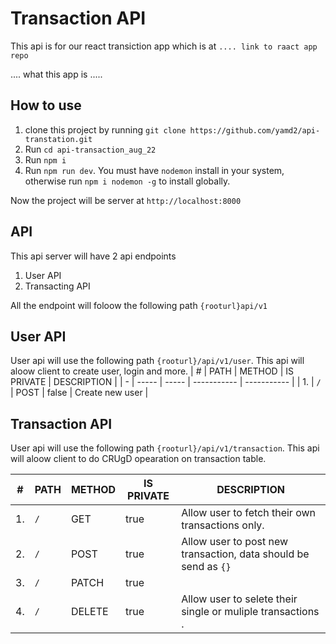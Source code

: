 # Transaction API

This api is for our react transiction app which is at `.... link to raact app repo`

.... what this app is .....

## How to use

1. clone this project by running `git clone https://github.com/yamd2/api-transtation.git`
2. Run `cd api-transaction_aug_22`
3. Run `npm i`
4. Run `npm run dev`. You must have `nodemon` install in your system, otherwise run `npm i nodemon -g` to install globally.

Now the project will be server at `http://localhost:8000`

## API

This api server will have 2 api endpoints

1. User API
2. Transacting API

All the endpoint will foloow the following path `{rooturl}api/v1`

## User API

User api will use the following path `{rooturl}/api/v1/user`. This api will aloow client to create user, login and more.
| # | PATH | METHOD | IS PRIVATE | DESCRIPTION |
| - | ----- | ----- | ----------- | ----------- |
| 1. | `/` | POST | false | Create new user |

## Transaction API

User api will use the following path `{rooturl}/api/v1/transaction`. This api will aloow client to do CRUgD opearation on transaction table.

| #   | PATH | METHOD | IS PRIVATE | DESCRIPTION                                                     |
| --- | ---- | ------ | ---------- | --------------------------------------------------------------- |
| 1.  | `/`  | GET    | true       | Allow user to fetch their own transactions only.                |
| 2.  | `/`  | POST   | true       | Allow user to post new transaction, data should be send as `{}` |
| 3.  | `/`  | PATCH  | true       |                                                                 |
| 4.  | `/`  | DELETE | true       | Allow user to selete their single or muliple transactions .     |
